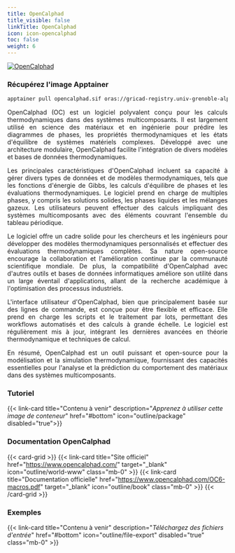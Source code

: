 ```yaml
---
title: OpenCalphad
title_visible: false
linkTitle: OpenCalphad
icon: icon-opencalphad
toc: false
weight: 6
---
```


<a href="https://www.opencalphad.com/" target="_blank" class="codes-pages-top-logo">
    <img alt="OpenCalphad" class="logo-opencalphad">
</a>

### Récupérez l'image Apptainer

```bash
apptainer pull opencalphad.sif oras://gricad-registry.univ-grenoble-alpes.fr/diamond/apptainer/apptainer-singularity-projects/opencalphad.sif:latest
```

<div align="justify">

OpenCalphad (OC) est un logiciel polyvalent conçu pour les calculs thermodynamiques dans des systèmes multicomposants. Il est largement utilisé en science des matériaux et en ingénierie pour prédire les diagrammes de phases, les propriétés thermodynamiques et les états d'équilibre de systèmes matériels complexes. Développé avec une architecture modulaire, OpenCalphad facilite l'intégration de divers modèles et bases de données thermodynamiques.

Les principales caractéristiques d'OpenCalphad incluent sa capacité à gérer divers types de données et de modèles thermodynamiques, tels que les fonctions d'énergie de Gibbs, les calculs d'équilibre de phases et les évaluations thermodynamiques. Le logiciel prend en charge de multiples phases, y compris les solutions solides, les phases liquides et les mélanges gazeux. Les utilisateurs peuvent effectuer des calculs impliquant des systèmes multicomposants avec des éléments couvrant l'ensemble du tableau périodique.

Le logiciel offre un cadre solide pour les chercheurs et les ingénieurs pour développer des modèles thermodynamiques personnalisés et effectuer des évaluations thermodynamiques complètes. Sa nature open-source encourage la collaboration et l'amélioration continue par la communauté scientifique mondiale. De plus, la compatibilité d'OpenCalphad avec d'autres outils et bases de données informatiques améliore son utilité dans un large éventail d'applications, allant de la recherche académique à l'optimisation des processus industriels.

L'interface utilisateur d'OpenCalphad, bien que principalement basée sur des lignes de commande, est conçue pour être flexible et efficace. Elle prend en charge les scripts et le traitement par lots, permettant des workflows automatisés et des calculs à grande échelle. Le logiciel est régulièrement mis à jour, intégrant les dernières avancées en théorie thermodynamique et techniques de calcul.

En résumé, OpenCalphad est un outil puissant et open-source pour la modélisation et la simulation thermodynamique, fournissant des capacités essentielles pour l'analyse et la prédiction du comportement des matériaux dans des systèmes multicomposants.

</div>

<h3 class="mb-1">Tutoriel</h3>

{{< link-card title="Contenu à venir" description="<i>Apprenez à utiliser cette image de conteneur</i>" href="#bottom" icon="outline/package" disabled="true">}}

<h3 class="mb-1 mt-3">Documentation OpenCalphad</h3>

{{< card-grid >}}
{{< link-card title="Site officiel" href="https://www.opencalphad.com/" target="_blank" icon="outline/world-www" class="mb-0" >}}
{{< link-card title="Documentation officielle" href="https://www.opencalphad.com/OC6-macros.pdf" target="_blank" icon="outline/book" class="mb-0" >}}
{{< /card-grid >}}

<h3 class="mb-1 mt-3">Exemples</h3>

{{< link-card title="Contenu à venir" description="<i>Téléchargez des fichiers d'entrée</i>" href="#bottom" icon="outline/file-export" disabled="true" class="mb-0" >}}
